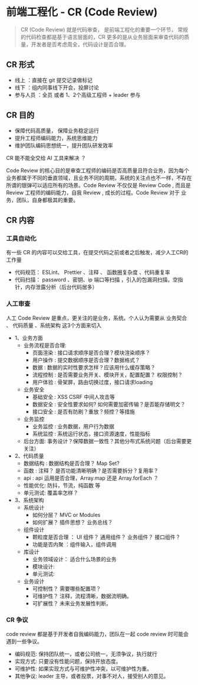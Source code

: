 # 前端工程化 - CR (Code Review)

> CR (Code Review) 就是代码审查， 是前端工程化的重要一个环节， 常规的代码检查都是基于语言层面的，CR 更多的是从业务层面来审查代码的质量，开发者是否考虑周全，代码设计是否合理。

## CR 形式

- 线上 ：直接在 git 提交记录做标记
- 线下 ：组内同事线下开会，投屏讨论
- 参与人员 ：全员 或者 1、2个高级工程师 + leader 参与

## CR 目的

- 保障代码高质量， 保障业务稳定运行
- 提升工程师编码能力，系统思维能力
- 维护团队编码思想统一，提升团队研发效率

CR 能不能全交给 AI 工具来解决 ？

Code Review 的核心目的是审查工程师的编码是否高质量且符合业务，因为每个业务都属于不同的垂直领域，且业务不同的周期，系统的关注点也不一样，不存在所谓的银弹可以适应所有的场景。Code Review 不仅仅是 Review Code , 而且是 Review 工程师的编码能力，自我 Review , 成长的过程。Code Review 对于 业务，团队，自身都极其的重要。 

## CR 内容

### 工具自动化

有一些 CR 的内容可以交给工具，在提交代码之前或者之后触发，减少人工CR的工作量

- 代码规范： ESLint、 Prettier 、注释 、 函数圈复杂度 、代码重复率
- 代码扫描： password 、密钥、ip 端口等扫描 ，引入的包漏洞扫描，空指针，内存泄露分析（后台代码居多）

### 人工审查

人工 Code Review 是重点，更关注的是业务，系统。个人认为需要从 业务契合 、 代码质量 、系统架构 这3个方面来切入

- 1、业务方面
    - 业务流程是否合理: 
        - 页面渲染 : 接口请求顺序是否合理？模块渲染顺序？
        - 用户操作 : 提交数据顺序是否合理？数据格式？
        - 数据 : 数据的实时性要求怎样？应该用什么缓存策略？
        - 流程控制 : 是否需要业务开关、模块开关，配置配置？ 权限控制？
        - 用户体验 : 骨架屏，路由切换过度，接口请求loading
    - 业务安全
        - 基础安全 : XSS CSRF 中间人攻击等
        - 数据安全 : 安全性要求如何? 如何需要加密传输？是否能存储明文？
        - 接口安全 : 是否有防刷？重放？频控？等措施
    - 业务监控
        - 业务监控 : 业务数据，用户行为数据
        - 系统监控 : 系统运行状态，接口资源速度，性能指标
    - 后台方面: 事务设计？保障数据一致性？其他分布式系统问题（后台需要更关注）
- 2、代码质量
    - 数据结构 : 数据结构是否合理？ Map Set?  
    - 函数 : 注释？ 是否功能清晰明确？是否需要拆分？复用率？
    - api : api 运用是否合理，Array.map 还是 Array.forEach ？
    - 性能优化: 防抖，节流，纯函数 等
    - 单元测试: 覆盖率怎样？
- 3、系统架构
    - 系统设计
        - 如何分层？ MVC or Modules
        - 如何扩展？ 插件思想？ 业务总线？
    - 组件设计
        - 颗粒度是否合理 ： UI 组件？ 通用组件？ 业务组件？ 接口组件？
        - 功能是否内聚 ：组件输入，组件调用
    - 库设计
        - 业务领域设计： 适合什么场景的业务
        - 模块设计:
        - 单元测试:
    - 业务设计
        - 可控制性？ 需要哪些配置项？
        - 可维护性？ 注释，流程清晰，数据流明确。
        - 可扩展性？ 未来业务发展性判断。

### CR 争议

code review 都是基于开发者自我编码能力，团队在一起 code review 时可能会遇到一些争议。

- 编码规范: 保持团队统一，或者公司统一，无须争议，执行就行
- 实现方式: 只要没有性能问题，保持开放态度。
- 可维护性: 如果实现方式与可维护性冲突，以可维护性为重。
- 其他争议: leader 主导，或者投票，对事不对人，接受别人的意见。